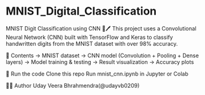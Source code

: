 # MNIST_Digital_Classification

MNIST Digit Classification using CNN 🧠🖊️
This project uses a Convolutional Neural Network (CNN) built with TensorFlow and Keras to classify handwritten digits from the MNIST dataset with over 98% accuracy.

📂 Contents
-> MNIST dataset
-> CNN model (Convolution + Pooling + Dense layers)
-> Model training & testing
-> Result visualization
-> Accuracy plots


🚀 Run the code
Clone this repo
Run mnist_cnn.ipynb in Jupyter or Colab

👨‍💻 Author
Uday Veera Bhrahmendra(@udayvb0209)
